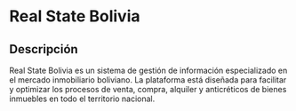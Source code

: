# Real State Bolivia

## Descripción

Real State Bolivia es un sistema de gestión de información especializado en el mercado inmobiliario boliviano. La plataforma está diseñada para facilitar y optimizar los procesos de venta, compra, alquiler y anticréticos de bienes inmuebles en todo el territorio nacional.